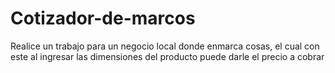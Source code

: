 # Cotizador-de-marcos
Realice un trabajo para un negocio local donde enmarca cosas, el cual con este al ingresar las dimensiones del producto puede darle el precio a cobrar
